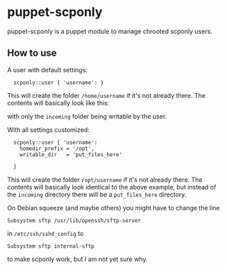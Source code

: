 # puppet-scponly

puppet-scponly is a puppet module to manage chrooted scponly users.

## How to use

A user with default settings:

```
  scponly::user { 'username': }
```

This will create the folder `/home/username` if it's not already there.
The contents will basically look like this:


with only the `incoming` folder being writable by the user.

With all settings customized:

```
  scponly::user { 'username': 
    homedir_prefix = '/opt',
    writable_dir   = 'put_files_here'

  }
```

This will create the folder `/opt/username` if it's not already there.
The contents will basically look identical to the above example, but
instead of the `incoming` directory there will be a `put_files_here` directory.

On Debian squeeze (and maybe others) you might have to change the line
```
Subsystem sftp /usr/lib/openssh/sftp-server

```
in `/etc/ssh/sshd_config` to
```
Subsystem sftp internal-sftp

```
to make scponly work, but I am not yet sure why.
